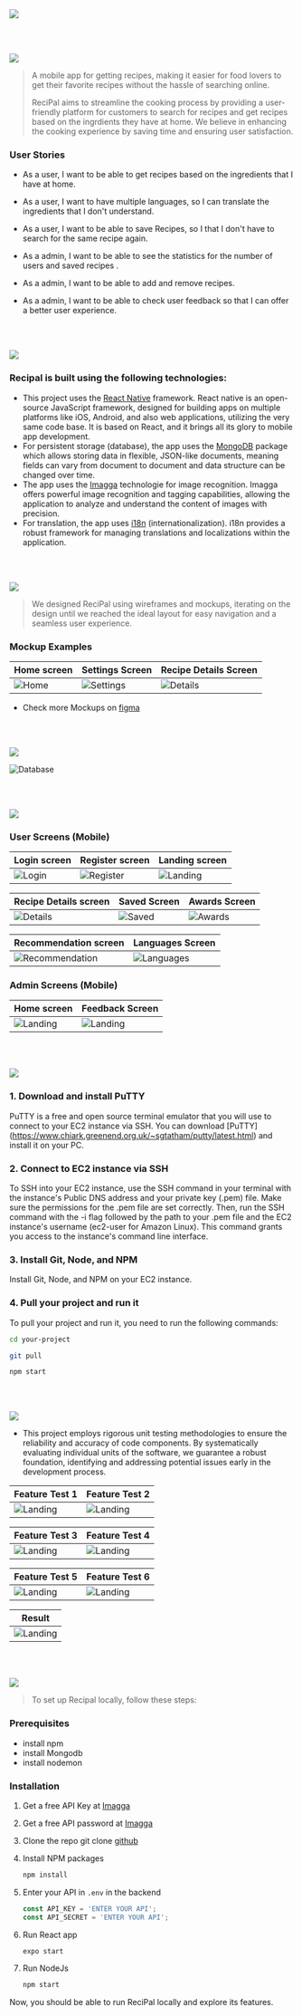 <img src="./readme/title1.svg"/>

<br><br>

<!-- project philosophy -->
<img src="./readme/title2.svg"/>

> A mobile app for getting recipes, making it easier for food lovers to get their favorite recipes without the hassle of searching online.
>
> ReciPal aims to streamline the cooking process by providing a user-friendly platform for customers to search for recipes and get recipes based on the ingrdients they have at home. We believe in enhancing the cooking experience by saving time and ensuring user satisfaction.

### User Stories
- As a user, I want to be able to get recipes based on the ingredients that I have at home.
- As a user, I want to have multiple languages, so I can translate the ingredients that I don't understand.
- As a user, I want to be able to save Recipes, so I that I don't have to search for the same recipe again.

- As a admin, I want to be able to see the statistics for the number of users and saved recipes .
- As a admin, I want to be able to add and remove recipes.
- As a admin, I want to be able to check user feedback so that I can offer a better user experience.

<br><br>
<!-- Tech stack -->
<img src="./readme/title3.svg"/>

###  Recipal is built using the following technologies:

- This project uses the [React Native](https://reactnative.dev/docs/environment-setup) framework. React native is an open-source JavaScript framework, designed for building apps on multiple platforms like iOS, Android, and also web applications, utilizing the very same code base. It is based on React, and it brings all its glory to mobile app development.
- For persistent storage (database), the app uses the [MongoDB](https://www.mongodb.com) package which allows storing data in flexible, JSON-like documents, meaning fields can vary from document to document and data structure can be changed over time.
- The app uses the [Imagga](https://imagga.com) technologie for image recognition. Imagga offers powerful image recognition and tagging capabilities, allowing the application to analyze and understand the content of images with precision.
- For translation, the app uses [i18n](https://www.i18next.com) (internationalization). i18n provides a robust framework for managing translations and localizations within the application.

<br><br>
<!-- UI UX -->
<img src="./readme/title4.svg"/>


> We designed ReciPal using wireframes and mockups, iterating on the design until we reached the ideal layout for easy navigation and a seamless user experience.



### Mockup Examples
| Home screen  | Settings Screen | Recipe Details Screen |
| ---| ---| ---|
| ![Home](/readme/screenshots/home-mock.jpg) | ![Settings](/readme/screenshots/settings-mock.jpg) | ![Details](/readme/screenshots/details-mock.jpg) |

- Check more Mockups on [figma](https://www.figma.com/file/77x4fDfFQlj0g2biaUPTjJ/Untitled?type=design&node-id=114%3A621&mode=design&t=sNpH2jnBRthMJnpY-1)

<br><br>

<!-- Database Design -->
<img src="./readme/title5.svg"/>


![Database](/readme/screenshots/db.jpg)


<br><br>


<!-- Implementation -->
<img src="./readme/title6.svg"/>


### User Screens (Mobile)
| Login screen  | Register screen | Landing screen |
| ---| ---| ---|
| ![Login](/readme/screenshots/login.jpg) | ![Register](/readme/screenshots/signin.jpg) | ![Landing](/readme/screenshots/landing.jpg) |

| Recipe Details screen  | Saved Screen | Awards Screen | 
| ---| ---| ---|
| ![Details](/readme/screenshots/recipedetails.jpg) | ![Saved](/readme/screenshots/saved.jpg) | ![Awards](/readme/screenshots/awards.jpg) |

| Recommendation screen  | Languages Screen |
| ---| ---|
| ![Recommendation](/readme/gifs/suggestion.gif) | ![Languages](/readme/gifs/languages.gif) | 


### Admin Screens (Mobile)
| Home screen  | Feedback Screen |
| ---| ---|
| ![Landing](/readme/screenshots/home.jpg) | ![Landing](/readme/screenshots/feedback.jpg) | 
<br><br>


<!-- AWS Deployment -->
<img src="./readme/title7.svg"/>


### 1. Download and install PuTTY
PuTTY is a free and open source terminal emulator that you will use to connect to your EC2 instance via SSH. You can download [PuTTY] (https://www.chiark.greenend.org.uk/~sgtatham/putty/latest.html) and install it on your PC.

### 2. Connect to  EC2 instance via SSH
To SSH into your EC2 instance, use the SSH command in your terminal with the instance's Public DNS address and your private key (.pem) file. Make sure the permissions for the .pem file are set correctly. Then, run the SSH command with the -i flag followed by the path to your .pem file and the EC2 instance's username (ec2-user for Amazon Linux). This command grants you access to the instance's command line interface.

### 3. Install Git, Node, and NPM
Install Git, Node, and NPM on your EC2 instance.

### 4. Pull your project and run it
To pull your project and run it, you need to run the following commands:
```bash
cd your-project

git pull

npm start
```


<br><br>

<!-- Unit Testing -->
<img src="./readme/title8.svg"/>


- This project employs rigorous unit testing methodologies to ensure the reliability and accuracy of code components. By systematically evaluating individual units of the software, we guarantee a robust foundation, identifying and addressing potential issues early in the development process.

| Feature Test 1  | Feature Test 2 |
| ---| ---|
| ![Landing](/readme/screenshots/test1.jpg) | ![Landing](/readme/screenshots/test2.jpg) | 

| Feature Test 3  | Feature Test 4 |
| ---| ---|
| ![Landing](/readme/screenshots/test3.jpg) | ![Landing](/readme/screenshots/test4.jpg) | 

| Feature Test 5  | Feature Test 6 |
| ---| ---|
| ![Landing](/readme/screenshots/test5.jpg) | ![Landing](/readme/screenshots/test6.jpg) | 


| Result  |
| ---|
| ![Landing](/readme/screenshots/result.jpg)  | 


<br><br>


<!-- How to run -->
<img src="./readme/title9.svg"/>

> To set up Recipal locally, follow these steps:

### Prerequisites

* install npm
* install Mongodb
* install nodemon

### Installation

1. Get a free API Key at [Imagga](https://imagga.com/auth/signin)

2. Get a free API password at [Imagga](https://imagga.com/auth/signin)

3. Clone the repo
   git clone [github](https://github.com/DinaBader/ReciPal.git)
4. Install NPM packages
   ```sh
   npm install
   ```
5. Enter your API in `.env` in the backend
   ```js
   const API_KEY = 'ENTER YOUR API';
   const API_SECRET = 'ENTER YOUR API';
   ```
6. Run React app
   ```sh
   expo start
   ```
7. Run NodeJs
   ```sh
   npm start
   ```


Now, you should be able to run ReciPal locally and explore its features.
